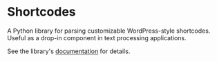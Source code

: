 
# Shortcodes

A Python library for parsing customizable WordPress-style shortcodes. Useful as a drop-in component in text processing applications.

See the library's [documentation][docs] for details.

[docs]: https://darrenmulholland.com/docs/shortcodes/
